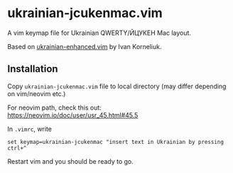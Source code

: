 # ukrainian-jcukenmac.vim
A vim keymap file for Ukrainian QWERTY/ЙЦУКЕН Mac layout.

Based on [ukrainian-enhanced.vim](https://www.vim.org/scripts/script.php?script_id=2165) by Ivan Korneliuk.

## Installation

Copy `ukrainian-jcukenmac.vim` file to local directory (may differ depending on vim/neovim etc.)

For neovim path, check this out: https://neovim.io/doc/user/usr_45.html#45.5

In `.vimrc`, write

```vim
set keymap=ukrainian-jcukenmac "insert text in Ukrainian by pressing ctrl+^
```

Restart vim and you should be ready to go.

